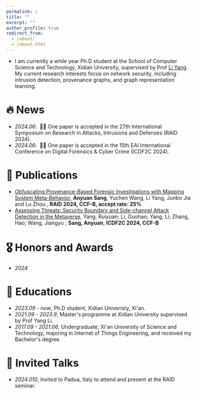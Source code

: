 ```yaml
---
permalink: /
title: ""
excerpt: ""
author_profile: true
redirect_from: 
  - /about/
  - /about.html
---
```


- I am currently a while year Ph.D student at the School of Computer Science and Technology, Xidian University, supervised by Prof  [Li Yang](https://web.xidian.edu.cn/yangli/). My current research interests focus on network security, including intrusion detection, provenance graphs, and graph representation learning.

# 🔥 News
- *2024.06*: &nbsp;🎉🎉 One paper is accepted in the 27th International Symposium on Research in Attacks, Intrusions and Defenses (RAID 2024). 
- *2024.06*: &nbsp;🎉🎉 One paper is accepted in the 15th EAI International Conference on Digital Forensics & Cyber Crime (ICDF2C 2024). 

# 📝 Publications 

- [Obfuscating Provenance-Based Forensic Investigations with Mapping System Meta-Behavior](https://anyuan1999.github.io), **Anyuan Sang**, Yuchen Wang, Li Yang, Junbo Jia and Lu Zhou , **RAID 2024, CCF-B, accept rate: 25%**
- [Assessing Threats: Security Boundary and Side-channel Attack Detection in the Metaverse](https://anyuan1999.github.io), Yang, Ruiyuan; Li, Guohao; Yang, Li; Zhang, Hao; Wang, Jiangyu ; **Sang, Anyuan**, **ICDF2C 2024, CCF-B**

# 🎖 Honors and Awards
- *2024* 

# 📖 Educations
- *2023.09 - now*, Ph.D student, Xidian Univeristy, Xi'an.
- *2021.09 - 2023.9*, Master's programme at Xidian University supervised by Prof Yang Li. 
- *2017.09 - 2021.06*, Undergraduate, Xi'an University of Science and Technology, majoring in Internet of Things Engineering, and received my Bachelor's degree. 

# 💬 Invited Talks
- *2024.010*, Invited to Padua, Italy to attend and present at the RAID seminar. 

